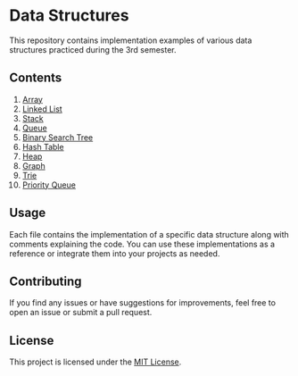 # Data Structures

This repository contains implementation examples of various data structures practiced during the 3rd semester.

## Contents

1. [Array](./array.py)
2. [Linked List](./linked_list.py)
3. [Stack](./stack.py)
4. [Queue](./queue.py)
5. [Binary Search Tree](./binary_search_tree.py)
6. [Hash Table](./hash_table.py)
7. [Heap](./heap.py)
8. [Graph](./graph.py)
9. [Trie](./trie.py)
10. [Priority Queue](./priority_queue.py)

## Usage

Each file contains the implementation of a specific data structure along with comments explaining the code. You can use these implementations as a reference or integrate them into your projects as needed.

## Contributing

If you find any issues or have suggestions for improvements, feel free to open an issue or submit a pull request.

## License

This project is licensed under the [MIT License](./LICENSE).
